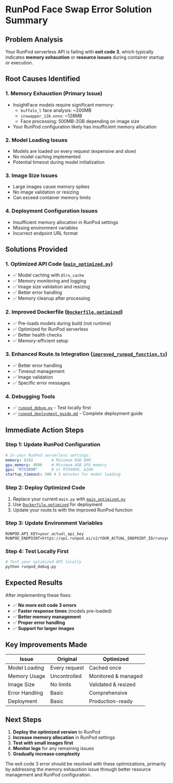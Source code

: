 # RunPod Face Swap Error Solution Summary

## Problem Analysis
Your RunPod serverless API is failing with **exit code 3**, which typically indicates **memory exhaustion** or **resource issues** during container startup or execution.

## Root Causes Identified

### 1. **Memory Exhaustion (Primary Issue)**
- InsightFace models require significant memory:
  - `buffalo_l` face analysis: ~200MB
  - `inswapper_128.onnx`: ~128MB
  - Face processing: 500MB-2GB depending on image size
- Your RunPod configuration likely has insufficient memory allocation

### 2. **Model Loading Issues**
- Models are loaded on every request (expensive and slow)
- No model caching implemented
- Potential timeout during model initialization

### 3. **Image Size Issues**
- Large images cause memory spikes
- No image validation or resizing
- Can exceed container memory limits

### 4. **Deployment Configuration Issues**
- Insufficient memory allocation in RunPod settings
- Missing environment variables
- Incorrect endpoint URL format

## Solutions Provided

### 1. **Optimized API Code** ([`main_optimized.py`](main_optimized.py))
- ✅ Model caching with `@lru_cache`
- ✅ Memory monitoring and logging
- ✅ Image size validation and resizing
- ✅ Better error handling
- ✅ Memory cleanup after processing

### 2. **Improved Dockerfile** ([`Dockerfile.optimized`](Dockerfile.optimized))
- ✅ Pre-loads models during build (not runtime)
- ✅ Optimized for RunPod serverless
- ✅ Better health checks
- ✅ Memory-efficient setup

### 3. **Enhanced Route.ts Integration** ([`improved_runpod_function.ts`](improved_runpod_function.ts))
- ✅ Better error handling
- ✅ Timeout management
- ✅ Image validation
- ✅ Specific error messages

### 4. **Debugging Tools**
- ✅ [`runpod_debug.py`](runpod_debug.py) - Test locally first
- ✅ [`runpod_deployment_guide.md`](runpod_deployment_guide.md) - Complete deployment guide

## Immediate Action Steps

### Step 1: Update RunPod Configuration
```yaml
# In your RunPod serverless settings:
memory: 8192        # Minimum 8GB RAM
gpu_memory: 4096    # Minimum 4GB GPU memory
gpu: "RTX3090"      # or RTX4090, A100
startup_timeout: 300 # 5 minutes for model loading
```

### Step 2: Deploy Optimized Code
1. Replace your current `main.py` with [`main_optimized.py`](main_optimized.py)
2. Use [`Dockerfile.optimized`](Dockerfile.optimized) for deployment
3. Update your route.ts with the improved RunPod function

### Step 3: Update Environment Variables
```env
RUNPOD_API_KEY=your_actual_api_key
RUNPOD_ENDPOINT=https://api.runpod.ai/v2/YOUR_ACTUAL_ENDPOINT_ID/runsync
```

### Step 4: Test Locally First
```bash
# Test your optimized API locally
python runpod_debug.py
```

## Expected Results

After implementing these fixes:
- ✅ **No more exit code 3 errors**
- ✅ **Faster response times** (models pre-loaded)
- ✅ **Better memory management**
- ✅ **Proper error handling**
- ✅ **Support for larger images**

## Key Improvements Made

| Issue | Original | Optimized |
|-------|----------|-----------|
| Model Loading | Every request | Cached once |
| Memory Usage | Uncontrolled | Monitored & managed |
| Image Size | No limits | Validated & resized |
| Error Handling | Basic | Comprehensive |
| Deployment | Basic | Production-ready |

## Next Steps

1. **Deploy the optimized version** to RunPod
2. **Increase memory allocation** in RunPod settings
3. **Test with small images first**
4. **Monitor logs** for any remaining issues
5. **Gradually increase complexity**

The exit code 3 error should be resolved with these optimizations, primarily by addressing the memory exhaustion issue through better resource management and RunPod configuration.